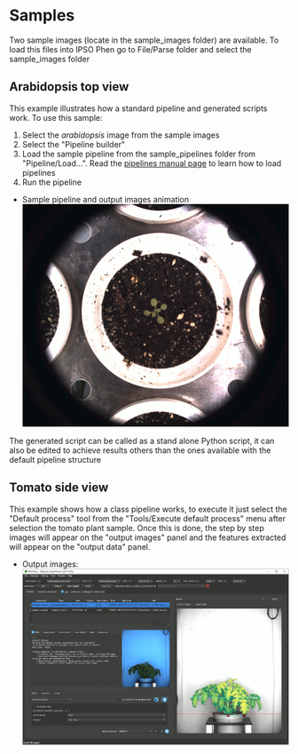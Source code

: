 # Samples

Two sample images (locate in the sample_images folder) are available.
To load this files into IPSO Phen go to File/Parse folder and select the sample_images folder

## Arabidopsis top view

This example illustrates how a standard pipeline and generated scripts work.
To use this sample:

1. Select the *arabidopsis* image from the sample images
2. Select the "Pipeline builder"
3. Load the sample pipeline from the sample_pipelines folder from "Pipeline/Load...". Read the [pipelines manual page](pipelines.md) to learn how to load pipelines
4. Run the pipeline

- Sample pipeline and output images animation
  ![Sample pipeline](images/sample_arabido_pipeline.gif)

The generated script can be called as a stand alone Python script, it can also be edited to achieve results others than the ones available with the default pipeline structure

## Tomato side view

This example shows how a class pipeline works, to execute it just select the "Default process" tool from the "Tools/Execute default process" menu after selection the tomato plant sample. Once this is done, the step by step images will appear on the "output images" panel and the features extracted will appear on the "output data" panel.

- Output images: 
 ![Output images](images/md_image_4.gif)